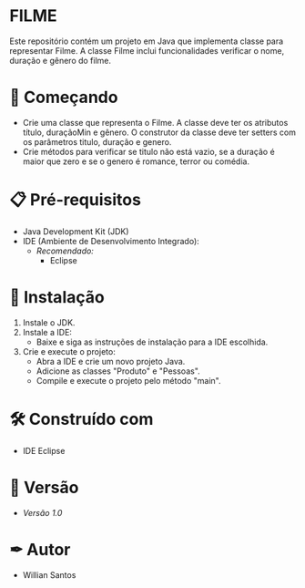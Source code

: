 # FILME

Este repositório contém um projeto em Java que implementa classe para representar Filme. A classe Filme inclui funcionalidades verificar o nome, duração e gênero do filme.

# 🚀 Começando

- Crie uma classe que representa o Filme. A classe deve ter os atributos título, duraçãoMin e gênero. O construtor da classe deve ter setters com os parâmetros titulo, duração e genero.
- Crie métodos para verificar se titulo não está vazio, se a duração é maior que zero e se o genero é romance, terror ou comédia.

# 📋 Pré-requisitos

- Java Development Kit (JDK)
- IDE (Ambiente de Desenvolvimento Integrado):
  - *Recomendado:*
    - Eclipse

# 🔧 Instalação

1. Instale o JDK.
2. Instale a IDE:
   - Baixe e siga as instruções de instalação para a IDE escolhida.
3. Crie e execute o projeto:
   - Abra a IDE e crie um novo projeto Java.
   - Adicione as classes "Produto" e "Pessoas".
   - Compile e execute o projeto pelo método "main".

# 🛠 Construído com 

- IDE Eclipse

# 📌 Versão

- *Versão 1.0*

# ✒ Autor

- Willian Santos
